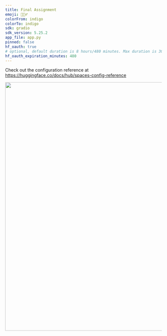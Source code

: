 ```yaml
---
title: Final Assignment
emoji: 🕵🏻‍♂️
colorFrom: indigo
colorTo: indigo
sdk: gradio
sdk_version: 5.25.2
app_file: app.py
pinned: false
hf_oauth: true
# optional, default duration is 8 hours/480 minutes. Max duration is 30 days/43200 minutes.
hf_oauth_expiration_minutes: 480
---
```


Check out the configuration reference at https://huggingface.co/docs/hub/spaces-config-reference

<p align="center">
  <img src="https://cdn-uploads.huggingface.co/production/uploads/noauth/S8wmADY7t9Q1Bw2RcsddQ.webp" width="800px" />
</p>
